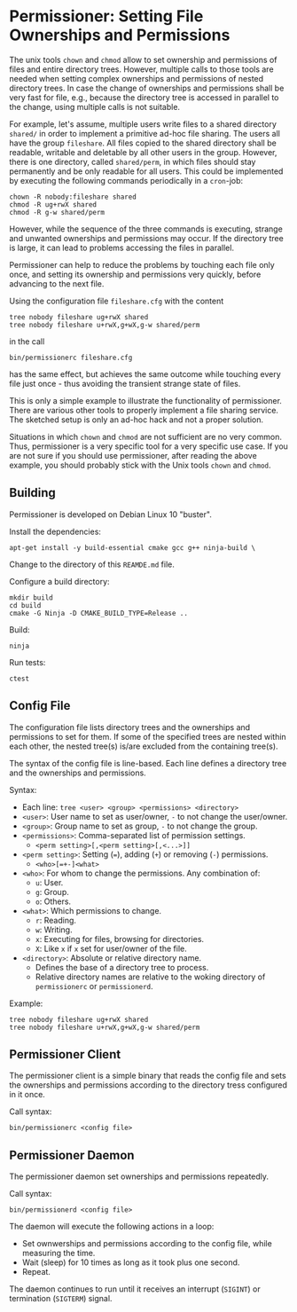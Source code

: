 # Permissioner: Setting File Ownerships and Permissions

The unix tools `chown` and `chmod` allow to set ownership and permissions of
files and entire directory trees. However, multiple calls to those tools
are needed when setting complex ownerships and permissions of nested directory
trees. In case the change of ownerships and permissions shall be very fast for
file, e.g., because the directory tree is accessed in parallel to the change,
using multiple calls is not suitable.

For example, let's assume, multiple users write files to a shared directory
`shared/` in order to implement a primitive ad-hoc file sharing. The users
all have the group `fileshare`. All files copied to the shared directory
shall be readable, writable and deletable by all other users in the group.
However, there is one directory, called `shared/perm`, in which files should
stay permanently and be only readable for all users. This could be implemented
by executing the following commands periodically in a `cron`-job:

```
chown -R nobody:fileshare shared
chmod -R ug+rwX shared
chmod -R g-w shared/perm
```

However, while the sequence of the three commands is executing, strange and
unwanted ownerships and permissions may occur. If the directory tree is large,
it can lead to problems accessing the files in parallel.

Permissioner can help to reduce the problems by touching each file only once,
and setting its ownership and permissions very quickly, before advancing to the
next file.

Using the configuration file `fileshare.cfg` with the content

```
tree nobody fileshare ug+rwX shared
tree nobody fileshare u+rwX,g+wX,g-w shared/perm
```

in the call

```
bin/permissionerc fileshare.cfg
```

has the same effect, but achieves the same outcome while touching every file
just once - thus avoiding the transient strange state of files.

This is only a simple example to illustrate the functionality of
permissioner. There are various other tools to properly implement a file
sharing service. The sketched setup is only an ad-hoc hack and not a proper
solution.

Situations in which `chown` and `chmod` are not sufficient are no very common.
Thus, permissioner is a very specific tool for a very specific use case. If
you are not sure if you should use permissioner, after reading the above
example, you should probably stick with the Unix tools `chown` and `chmod`.

## Building

Permissioner is developed on Debian Linux 10 "buster".

Install the dependencies:

```
apt-get install -y build-essential cmake gcc g++ ninja-build \
```

Change to the directory of this `REAMDE.md` file.

Configure a build directory:

```
mkdir build
cd build
cmake -G Ninja -D CMAKE_BUILD_TYPE=Release ..
```

Build:

```
ninja
```

Run tests:

```
ctest
```

## Config File

The configuration file lists directory trees and the ownerships and permissions
to set for them. If some of the specified trees are nested within each other,
the nested tree(s) is/are excluded from the containing tree(s).

The syntax of the config file is line-based. Each line defines a directory tree
and the ownerships and permissions.

Syntax:

* Each line: `tree <user> <group> <permissions> <directory>`
* `<user>`: User name to set as user/owner, `-` to not change the user/owner.
* `<group>`: Group name to set as group, `-` to not change the group.
* `<permissions>`: Comma-separated list of permission settings.
   * `<perm setting>[,<perm setting>[,<...>]]`
* `<perm setting>`: Setting (`=`), adding (`+`) or removing (`-`) permissions.
   * `<who>[=+-]<what>`
* `<who>`: For whom to change the permissions. Any combination of:
   * `u`: User.
   * `g`: Group.
   * `o`: Others.
* `<what>`: Which permissions to change.
   * `r`: Reading.
   * `w`: Writing.
   * `x`: Executing for files, browsing for directories.
   * `X`: Like `x` if `x` set for user/owner of the file.
* `<directory>`: Absolute or relative directory name.
   * Defines the base of a directory tree to process.
   * Relative directory names are relative to the woking directory of
     `permissionerc` or `permissionerd`.

Example:

```
tree nobody fileshare ug+rwX shared
tree nobody fileshare u+rwX,g+wX,g-w shared/perm
```

## Permissioner Client

The permissioner client is a simple binary that reads the config file and
sets the ownerships and permissions according to the directory tress configured
in it once.

Call syntax:

```
bin/permissionerc <config file>
```

## Permissioner Daemon

The permissioner daemon set ownerships and permissions repeatedly.

Call syntax:

```
bin/permissionerd <config file>
```

The daemon will execute the following actions in a loop:

* Set ownwerships and permissions according to the config file,
  while measuring the time.
* Wait (sleep) for 10 times as long as it took plus one second.
* Repeat.

The daemon continues to run until it receives an interrupt (`SIGINT`) or
termination (`SIGTERM`) signal.
